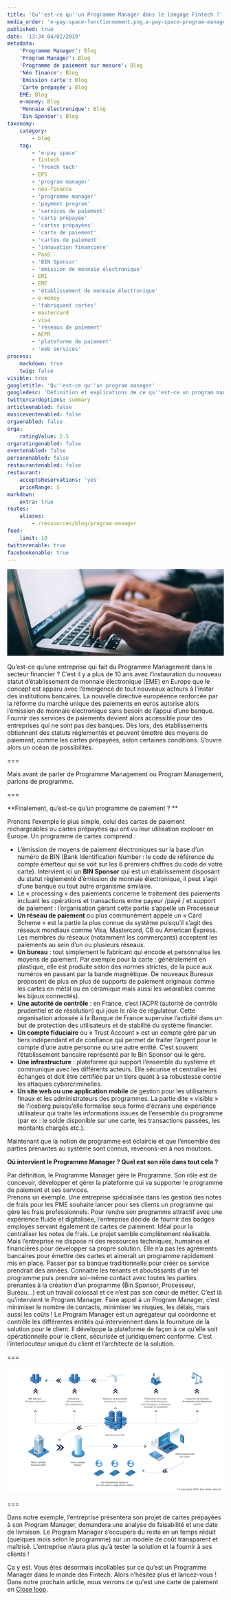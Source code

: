 ```yaml
---
title: 'Qu''est-ce qu''un Programme Manager dans le langage Fintech ?'
media_order: 'e-pay-space-fonctionnement.png,e-pay-space-program-manager.jpg'
published: true
date: '13:34 04/02/2019'
metadata:
    'Programme Manager': Blog
    'Program Manager': Blog
    'Programme de paiement sur mesure': Blog
    'Néo finance': Blog
    'Emission carte': Blog
    'Carte prépayée': Blog
    EME: Blog
    e-money: Blog
    'Monnaie électronique': Blog
    'Bin Sponsor': Blog
taxonomy:
    category:
        - blog
    tag:
        - 'e-pay space'
        - fintech
        - 'french tech'
        - EPS
        - 'program manager'
        - néo-finance
        - 'programme manager'
        - 'payment program'
        - 'services de paiement'
        - 'carte prépayée'
        - 'cartes prépayées'
        - 'carte de paiement'
        - 'cartes de paiement'
        - 'innovation financière'
        - PaaS
        - 'BIN Sponsor'
        - 'émission de monnaie électronique'
        - EMI
        - EME
        - 'établissement de monnaie électronique'
        - e-money
        - 'fabriquant cartes'
        - mastercard
        - visa
        - 'réseaux de paiement'
        - ACPR
        - 'plateforme de paiement'
        - 'web services'
process:
    markdown: true
    twig: false
visible: true
googletitle: 'Qu''est-ce qu''un program manager'
googledesc: 'Définition et explications de ce qu''est-ce un program manager dans le langage fintech. Comment créer son programme de cartes prépayées ?'
twittercardoptions: summary
articleenabled: false
musiceventenabled: false
orgaenabled: false
orga:
    ratingValue: 2.5
orgaratingenabled: false
eventenabled: false
personenabled: false
restaurantenabled: false
restaurant:
    acceptsReservations: 'yes'
    priceRange: $
markdown:
    extra: true
routes:
    aliases:
        - /ressources/blog/program-manager
feed:
    limit: 10
twitterenable: true
facebookenable: true
---
```


![Qu'est-ce qu'un Programme Manager dans le langage Fintech ?](e-pay-space-program-manager.jpg)

Qu’est-ce qu’une entreprise qui fait du Programme Management dans le secteur financier ? 
C’est il y a plus de 10 ans avec l’instauration du nouveau statut d’établissement de monnaie électronique (EME) en Europe que le concept est apparu avec l’émergence de tout nouveaux acteurs à l’instar des institutions bancaires. La nouvelle directive européenne renforcée par la réforme du marché unique des paiements en euros autorise alors l’émission de monnaie électronique sans besoin de l’appui d’une banque. Fournir des services de paiements devient alors accessible pour des entreprises qui ne sont pas des banques. 
Dès lors, des établissements obtiennent des statuts réglementés et peuvent émettre des moyens de paiement, comme les cartes prépayées, selon certaines conditions. S’ouvre alors un océan de possibilités. 

===

Mais avant de parler de Programme Management ou Program Management, parlons de programme.

===

**Finalement, qu’est-ce qu’un programme de paiement ? **

Prenons l’exemple le plus simple, celui des cartes de paiement rechargeables ou cartes prépayées qui ont vu leur utilisation exploser en Europe. Un programme de cartes comprend : 
* L’émission de moyens de paiement électroniques sur la base d’un numéro de BIN (Bank Identification Number : le code de référence du compte émetteur qui se voit sur les 6 premiers chiffres du code de votre carte). Intervient ici un **BIN Sponsor** qui est un établissement disposant du statut règlementé d’émission de monnaie électronique, il peut s’agir d’une banque ou tout autre organisme similaire.
* Le « processing » des paiements concerne le traitement des paiements incluant les opérations et transactions entre payeur /payé / et support de paiement : l’organisation gérant cette partie s’appelle un Processeur 
* **Un réseau de paiement** ou plus communément appelé un « Card Scheme » est la partie la plus connue du système puisqu’il s’agit des réseaux mondiaux comme Visa, Mastercard, CB ou American Express. Les membres du réseaux (notamment les commerçants) acceptent les paiements au sein d’un ou plusieurs réseaux. 
* **Un bureau** : tout simplement le fabricant qui encode et personnalise les moyens de paiement. Par exemple pour la carte : généralement en plastique, elle est produite selon des normes strictes, de la puce aux numéros en passant par la bande magnétique. De nouveaux Bureaux proposent de plus en plus de supports de paiement originaux comme les cartes en métal ou en céramique mais aussi les wearables comme les bijoux connectés). 
* **Une autorité de contrôle** : en France, c’est l’ACPR (autorité de contrôle prudentiel et de résolution) qui joue le rôle de régulateur. Cette organisation adossée à la Banque de France supervise l’activité dans un but de protection des utilisateurs et de stabilité du système financier.
* **Un compte fiduciaire** ou « Trust Account » est un compte géré par un tiers indépendant et de confiance qui permet de traiter l’argent pour le compte d’une autre personne ou une autre entité. C’est souvent l’établissement bancaire représenté par le Bin Sponsor qui le gère.
* **Une infrastructure** : plateforme qui support l’ensemble du système et communique avec les différents acteurs. Elle sécurise et centralise les échanges et doit être certifiée par un tiers quant à sa robustesse contre les attaques cybercriminelles. 
* **Un site web ou une application mobile** de gestion pour les utilisateurs finaux et les administrateurs des programmes. La partie dite « visible » de l’iceberg puisqu’elle formalise sous forme d’écrans une expérience utilisateur qui traite les informations issues de l’ensemble du programme (par ex : le solde disponible sur une carte, les transactions passées, les montants chargés etc.). 

Maintenant que la notion de programme est éclaircie et que l’ensemble des parties prenantes au système sont connus, revenons-en à nos moutons. 

**Où intervient le Programme Manager ? Quel est son rôle dans tout cela ?**	 

Par définition, le Programme Manager gère le Programme. Son rôle est de concevoir, développer et gérer la plateforme qui va supporter le programme de paiement et ses services.  
Prenons un exemple. Une entreprise spécialisée dans les gestion des notes de frais pour les PME souhaite lancer pour ses clients un programme qui gère les frais professionnels. Pour rendre son programme attractif avec une expérience fluide et digitalisée, l’entreprise décide de fournir des badges employés servant également de cartes de paiement. Idéal pour la centraliser les notes de frais. 
Le projet semble complètement réalisable. Mais l’entreprise ne dispose ni des ressources techniques, humaines et financières pour développer sa propre solution. Elle n’a pas les agréments bancaires pour émettre des cartes et aimerait un programme rapidement mis en place. Passer par sa banque traditionnelle pour créer ce service prendrait des années. Connaitre les tenants et aboutissants d’un tel programme puis prendre soi-même contact avec toutes les parties prenantes à la création d’un programme (Bin Sponsor, Processeur, Bureau…) est un travail colossal et ce n’est pas son cœur de métier. C’est là qu’intervient le Program Manager. 
Faire appel à un Program Manager, c’est minimiser le nombre de contacts, minimiser les risques, les délais, mais aussi les coûts ! Le Program Manager est un agrégateur qui coordonne et contrôle les différentes entités qui interviennent dans la fourniture de la solution pour le client. Il développe la plateforme de façon à ce qu’elle soit opérationnelle pour le client, sécurisée et juridiquement conforme. C’est l’interlocuteur unique du client et l’architecte de la solution.

===

![Programme de carte prépayées schéma EPS](e-pay-space-fonctionnement-2.png)

===

Dans notre exemple, l’entreprise présentera son projet de cartes prépayées à son Program Manager, demandera une analyse de faisabilité et une date de livraison. Le Program Manager s’occupera du reste en un temps réduit (quelques mois selon le programme) sur un modèle de coût transparent et maîtrisé. L’entreprise n’aura plus qu’à tester la solution et la fournir à ses clients !

Ça y est. Vous êtes désormais incollables sur ce qu’est un Programme Manager dans le monde des Fintech. Alors n’hésitez plus et lancez-vous !
Dans notre prochain article, nous verrons ce qu'est une carte de paiement en <span class="link-blog-simple"><a href="https://www.epayspace.com/fr/ressources/blog/closed-loop">Close loop</a></span>.
